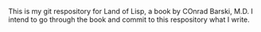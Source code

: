 This is my git respository for Land of Lisp, a book by COnrad Barski,
M.D.
I intend to go through the book and commit to this respository what I
write.
